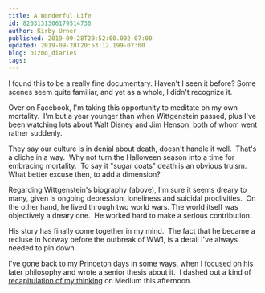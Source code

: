 ```yaml
---
title: A Wonderful Life
id: 8203131306179514736
author: Kirby Urner
published: 2019-09-28T20:52:00.002-07:00
updated: 2019-09-28T20:53:12.199-07:00
blog: bizmo_diaries
tags: 
---
```


I found this to be a really fine documentary.  Haven't I seen it before?  Some scenes seem quite familiar, and yet as a whole, I didn't recognize it.

Over on Facebook, I'm taking this opportunity to meditate on my own mortality.  I'm but a year younger than when Wittgenstein passed, plus I've been watching lots about Walt Disney and Jim Henson, both of whom went rather suddenly.

They say our culture is in denial about death, doesn't handle it well.  That's a cliche in a way.  Why not turn the Halloween season into a time for embracing mortality.  To say it "sugar coats" death is an obvious truism.  What better excuse then, to add a dimension?

Regarding Wittgenstein's biography (above), I'm sure it seems dreary to many, given is ongoing depression, loneliness and suicidal proclivities.  On the other hand, he lived through two world wars. The world itself was objectively a dreary one.  He worked hard to make a serious contribution.

His story has finally come together in my mind.  The fact that he became a recluse in Norway before the outbreak of WW1, is a detail I've always needed to pin down.

I've gone back to my Princeton days in some ways, when I focused on his later philosophy and wrote a senior thesis about it.  I dashed out a kind of [recapitulation of my thinking](https://medium.com/@kirbyurner/on-wittgensteins-later-philosophy-1503dd3355ea) on Medium this afternoon.